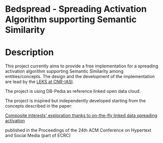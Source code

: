 Bedspread - Spreading Activation Algorithm supporting Semantic Similarity
==========================================================================

# Description
This project currently aims to provide a free implementation for 
a spreading activation algorithm supporting Semantic Similarity
among entities/concepts. The design and the development of the
implementation are lead by the [LEKS at CNR-IASI](http://leks.iasi.cnr.it).

The project is using DB-Pedia as reference linked open data cloud.

The project is inspired but independently developed starting from 
the concepts described in the paper:

[Composite interests' exploration thanks to on-the-fly linked data spreading activation](http://dl.acm.org/citation.cfm?doid=2481492.2481496)

published in the Proceedings of the 24th ACM Conference on Hypertext and Social Media (part of ECRC)
